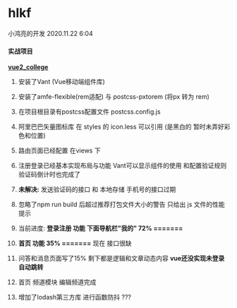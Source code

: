 # hlkf  
小鸿亮的开发    2020.11.22  6:04

#### 实战项目
[**vue2_college**](./vue2_college/)  

1. 安装了Vant (Vue移动端组件库)
2. 安装了amfe-flexible(rem适配) 与 postcss-pxtorem (将px 转为 rem)
3. 在项目根目录有postcss配置文件 postcss.config.js 
4. 阿里巴巴矢量图标库 在 styles 的 icon.less  可以引用  (是黑白的 暂时未弄好彩色和位置)
5. 路由页面已经配置 在views 下  

6. 注册登录已经基本实现布局与功能  Vant可以显示组件的使用 和配置验证规则  验证码倒计时也完成了
7. **未解决:** 发送验证码的接口 和 本地存储 手机号的接口过期   
8. 忽略了npm run build 后超过推荐打包文件大小的警告 只给出 js 文件的性能提示 
9. 当前进度: **登录注册 功能  下面导航栏"我的" 72% =======**
10.  **首页 功能  35% =======**   现在 接口很缺
11.  问答和消息页面写了15% 剩下都是逻辑和文章动态内容          **vue还没实现未登录自动跳转**
12.  首页 频道模块  编辑频道完成
13.  增加了lodash第三方库 进行函数防抖   ???